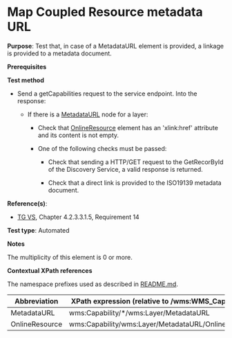 # Map Coupled Resource metadata URL

**Purpose**: Test that, in case of a MetadataURL element is provided, a linkage is provided to a metadata document.

**Prerequisites**

**Test method**

* Send a getCapabilities request to the service endpoint. Into the response:
  
  * If there is a [MetadataURL](#metadataURL) node for a layer:

    * Check that [OnlineResource](#onlineResource) element has an 'xlink:href' attribute and its content is not empty.
    
    * One of the following checks must be passed:

      * Check that sending a HTTP/GET request to the GetRecorById of the Discovery Service, a valid response is returned.

      * Check that a direct link is provided to the ISO19139 metadata document.

**Reference(s)**:
* [TG VS](./README.md#ref_TG_VS), Chapter 4.2.3.3.1.5, Requirement 14

**Test type**: Automated

**Notes**

The multiplicity of this element is 0 or more.

**Contextual XPath references**

The namespace prefixes used as described in [README.md](./README.md#namespaces).

Abbreviation                                               |  XPath expression (relative to /wms:WMS_Capabilities)
---------------------------------------------------------- | -------------------------------------------------------------------------
MetadataURL <a name="metadataURL"></a>  |  wms:Capability/*/wms:Layer/MetadataURL
OnlineResource <a name="onlineResource"></a>  |  wms:Capability/wms:Layer/MetadataURL/OnlineResource